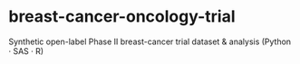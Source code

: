 # breast-cancer-oncology-trial
Synthetic open-label Phase II breast-cancer trial dataset &amp; analysis (Python · SAS · R)
